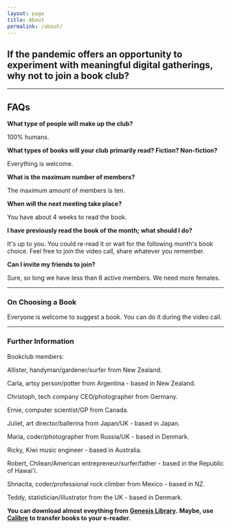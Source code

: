 ```yaml
---
layout: page
title: About
permalink: /about/
---
```


## If the pandemic offers an opportunity to experiment with meaningful digital gatherings, why not to join a book club?

---

## FAQs

**What type of people will make up the club?**

100% humans.

**What types of books will your club primarily read? Fiction? Non-fiction?**

Everything is welcome.

**What is the maximum number of members?**

The maximum amount of members is ten. 

**When will the next meeting take place?**

You have about 4 weeks to read the book. 

**I have previously read the book of the month; what should I do?**

It's up to you. You could re-read it or wait for the following month's book choice. Feel free to join the video call, share whatever you remember.

**Can I invite my friends to join?**

Sure, so long we have less than 6 active members.  We need more females. 

---

### On Choosing a Book

Everyone is welcome to suggest a book. You can do it during the video call.

---

### Further Information

Bookclub members:

Allister, handyman/gardener/surfer from New Zealand.

Carla, artsy person/potter from Argentina - based in New Zealand. 

Christoph, tech company CEO/photographer from Germany.

Ernie, computer scientist/GP from Canada.

Juliet, art director/ballerina from Japan/UK - based in Japan.

Maria, coder/photographer from Russia/UK - based in Denmark.

Ricky, Kiwi music engineer - based in Australia.

Robert, Chilean/American entrepreneur/surfer/father - based in the Republic of Hawai'i. 

Shnacita, coder/professional rock climber from Mexico - based in NZ.

Teddy, statistician/illustrator from the UK - based in Denmark. 

**You can download almost eveything from [Genesis Library](http://gen.lib.rus.ec/).**
**Maybe, use [Calibre](https://calibre-ebook.com/) to transfer books to your e-reader.**
